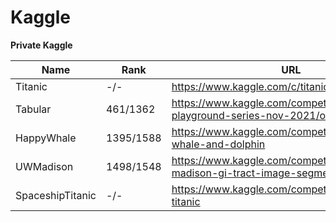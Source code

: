 # Kaggle


**Private Kaggle**

|Name|Rank|URL|
|------|---|---|
|Titanic|-/-|https://www.kaggle.com/c/titanic|
|Tabular|461/1362|https://www.kaggle.com/competitions/tabular-playground-series-nov-2021/overview|
|HappyWhale|1395/1588|https://www.kaggle.com/competitions/happy-whale-and-dolphin|
|UWMadison|1498/1548|https://www.kaggle.com/competitions/uw-madison-gi-tract-image-segmentation|
|SpaceshipTitanic|-/-|https://www.kaggle.com/competitions/spaceship-titanic|

